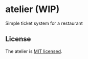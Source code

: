 # atelier (WIP)

Simple ticket system for a restaurant

## License

The atelier is [MIT licensed](https://github.com/cpmachado/atelier/blob/master/LICENSE).
